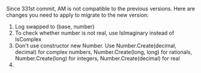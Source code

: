 Since 331st commit, AM is not compatible to the previous versions. Here are changes you need to apply to migrate to the new version:

1. Log swapped to (base, number)
2. To check whether number is not real, use IsImaginary instead of IsComplex
3. Don't use constructor new Number. Use Number.Create(decimal, decimal) for complex numbers, Number.Create(long, long) for rationals, Number.Create(long) for integers, Number.Create(decimal) for real
4. 
